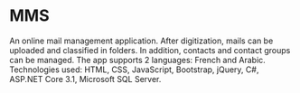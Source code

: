 # MMS
An online mail management application. After digitization, mails can be uploaded and classified in folders. In addition, contacts and contact groups can be managed. The app supports 2 languages: French and Arabic.
Technologies used: HTML, CSS, JavaScript, Bootstrap, jQuery, C#, ASP.NET Core 3.1, Microsoft SQL Server.
